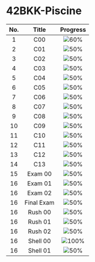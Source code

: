 # 42BKK-Piscine

| No. |    Title      |              Progress                |
| :-: |     :-:       |                :-:                   |
|  1  |   C00         | ![60%](https://progress-bar.dev/60)  |
|  2  |   C01         | ![50%](https://progress-bar.dev/50)  |
|  3  |   C02         | ![50%](https://progress-bar.dev/50)  |
|  4  |   C03         | ![50%](https://progress-bar.dev/50)  |
|  5  |   C04         | ![50%](https://progress-bar.dev/50)  |
|  6  |   C05         | ![50%](https://progress-bar.dev/50)  |
|  7  |   C06         | ![50%](https://progress-bar.dev/50)  |
|  8  |   C07         | ![50%](https://progress-bar.dev/50)  |
|  9  |   C08         | ![50%](https://progress-bar.dev/50)  |
| 10  |   C09         | ![50%](https://progress-bar.dev/50)  |
| 11  |   C10         | ![50%](https://progress-bar.dev/50)  |
| 12  |   C11         | ![50%](https://progress-bar.dev/50)  |
| 13  |   C12         | ![50%](https://progress-bar.dev/50)  |
| 14  |   C13         | ![50%](https://progress-bar.dev/50)  |
| 15  |   Exam 00     | ![50%](https://progress-bar.dev/50)  |
| 16  |   Exam 01     | ![50%](https://progress-bar.dev/50)  |
| 16  |   Exam 02     | ![50%](https://progress-bar.dev/50)  |
| 16  |   Final Exam  | ![50%](https://progress-bar.dev/50)  |
| 16  |   Rush 00     | ![50%](https://progress-bar.dev/50)  |
| 16  |   Rush 01     | ![50%](https://progress-bar.dev/50)  |
| 16  |   Rush 02     | ![50%](https://progress-bar.dev/50)  |
| 16  |   Shell 00    | ![100%](https://progress-bar.dev/100)|
| 16  |   Shell 01    | ![50%](https://progress-bar.dev/50)  |